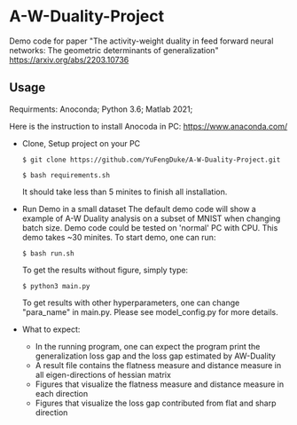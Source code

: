 # A-W-Duality-Project
Demo code for paper "The activity-weight duality in feed forward neural networks: The geometric determinants of generalization" 
https://arxiv.org/abs/2203.10736

## Usage
Requirments: Anoconda; Python 3.6; Matlab 2021;

Here is the instruction to install Anocoda in PC: https://www.anaconda.com/
* Clone, Setup project on your PC
  ```
  $ git clone https://github.com/YuFengDuke/A-W-Duality-Project.git
  ```
  ```
  $ bash requirements.sh
  ```
  It should take less than 5 minites to finish all installation. 
 
* Run Demo in a small dataset
  The default demo code will show a example of A-W Duality analysis on a subset of MNIST when changing batch size.
  Demo code could be tested on 'normal' PC with CPU. This demo takes ~30 minites. To start demo, one can run:
  ```
  $ bash run.sh
  ```
  To get the results without figure, simply type:
  ```
  $ python3 main.py
  ```
  To get results with other hyperparameters, one can change "para_name" in main.py. Please see model_config.py for more details.
* What to expect:
  * In the running program, one can expect the program print the generalization loss gap and the loss gap estimated by AW-Duality
  * A result file contains the flatness measure and distance measure in all eigen-directions of hessian matrix
  * Figures that visualize the flatness measure and distance measure in each direction
  * Figures that visualize the loss gap contributed from flat and sharp direction
